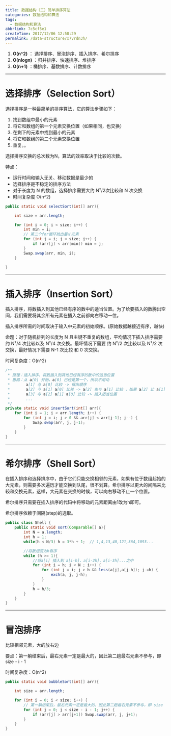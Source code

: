 ```yaml
---
title: 数据结构（三）简单排序算法
categories: 数据结构和算法
tags:
  - 数据结构和算法
abbrlink: 7c5cf5e1
createTime: 2017/12/06 12:58:29
permalink: /data-structure/x7vrdn3h/
---
```


1. **O(n^2)** ： 选择排序、冒泡排序、插入排序、希尔排序
2. **O(nlogn)** ：归并排序、快速排序、堆排序
3. **O(n+1)** ：桶排序、基数排序、计数排序

<!-- more -->

---

# 选择排序（Selection Sort）

选择排序是一种最简单的排序算法，它的算法步骤如下：
1. 找到数组中最小的元素
2. 将它和数组的第一个元素交换位置（如果相同，也交换）
3. 在剩下的元素中找到最小的元素
4. 将它和数组的第二个元素交换位置
5. 重复。。

选择排序交换的总次数为N，算法的效率取决于比较的次数。

特点：

- 运行时间和输入无关、移动数据是最少的
- 选择排序是不稳定的排序方法
- 对于长度为 N 的数组，选择排序需要大约 N²/2次比较和 N 次交换
- 时间复杂度 O(n^2)

```java
public static void selectSort(int[] arr){

    int size = arr.length;

    for (int i = 0; i < size; i++) {
        int min = i;
        // 第二个for循环找出最小元素
        for (int j = i; j < size; j++) {
            if (arr[j] < arr[min]) min = j;
        }
        Swap.swap(arr, min, i);
    }

}
```

---


# 插入排序（Insertion Sort）

插入排序，将数插入到其他已经有序的数中的适当位置。为了给要插入的数腾出空间，我们需要将其余所有元素在插入之前都向右移动一位。

插入排序所需的时间取决于输入中元素的初始顺序。(原始数据越接近有序，越快)

命题：对于随机排列的长度为 N 且主键不重复的数组，平均情况下插入排序需要约 N²/4 次比较以及 N²/4 次交换。最坏情况下需要 约 N²/2 次比较以及 N²/2 次交换，最好情况下需要 N-1 次比较 和 0 次交换。

时间复杂度：O(n^2)

```java
/**
 * 原理：插入排序，将数插入到其他已经有序的数中的适当位置
 * 思路：从 a[0] 开始，a[0] 已经是第一个，所以不用动
 *       a[1] 与 a[0] 比较 -> 得出顺序
 *       a[2] 与 a[1] a[0] 比较 -> a[2] 先与 a[1] 比较 ，如果 a[2] 比 a[1] 小，则交换， 然后 a[1] 与 a[0] 比较
 *       a[3] 与 a[2] a[1] a[0] 比较 -> 插入适当位置
 *       ...
 */
private static void insertSort(int[] arr){
    for (int i = 1; i < arr.length; i++) {
        for (int j = i; j > 0 && arr[j] < arr[j-1]; j--) {
            Swap.swap(arr, j, j-1);
        }
    }
}
```

 ---

# 希尔排序（Shell Sort）

在插入排序和选择排序中，由于它们只能交换相邻的元素，如果有位于数组起始的大元素，则需要多次遍历才能交换到队尾，很不划算。希尔排序以更大的间隔来比较和交换元素，这样，大元素在交换的时候，可以向右移动不止一个位置。

希尔排序只需要在插入排序的代码中将移动的元素距离由1改为h即可。

希尔排序依赖于间隔(step)的选取。


```java
public class Shell {
    public static void sort(Comparable[] a){
        int N = a.length;
        int h = 1;
        while(h < N/3) h = 3*h + 1;  // 1,4,13,40,121,364,1093...

        //将数组变为h有序
        while (h >= 1){
            //将a[i] 插入到 a[i-h]、a[i-2h]、a[i-3h]...之中
            for (int i = h; i < N ; i++) {
                for (int j = i; j > h && less(a[j],a[j-h]); j-=h) {
                    exch(a, j, j-h);
                }
            }
            h = h/3;
        }
    }
}
```

---

# 冒泡排序

比较相邻元素，大的放右边

要点：第一躺结束后，最右元素一定是最大的，因此第二趟最右元素不参与，即 size - i - 1

时间复杂度：O(n^2)

```java
public static void bubbleSort(int[] arr){

    int size = arr.length;

    for (int i = 0; i < size; i++) {
        // 第一躺结束后，最右元素一定是最大的，因此第二趟最右元素不参与，即 size - i - 1
        for (int j = 0; j < size - i - 1; j++) {
            if (arr[j] > arr[j+1]) Swap.swap(arr, j, j+1);
        }
    }
}
```
